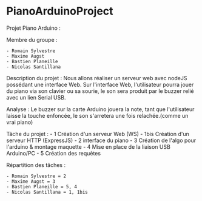 # PianoArduinoProject

Projet Piano Arduino : 

Membre du groupe :

	- Romain Sylvestre
	- Maxime Augst 
	- Bastien Planeille
	- Nicolas Santillana

Description du projet :
Nous allons réaliser un serveur web avec nodeJS possédant une interface Web.
Sur l'interface Web, l'utilisateur pourra jouer du piano via son clavier ou sa sourie,
le son sera produit par le buzzer relié avec un lien Serial USB.

Analyse :
 Le buzzer sur la carte Arduino jouera la note, tant que l'utilisateur laisse la touche enfoncée, 
 le son s'arretera une fois relachée.(comme un vrai piano)
 
Tâche du projet :
	- 1 Création d'un serveur Web (WS)
	- 1bis Création d'un serveur HTTP (ExpressJS)
	- 2 interface du piano
	- 3 Création de l'algo pour l'arduino & montage maquette
	- 4 Mise en place de la liaison USB Arduino/PC
	- 5 Création des requètes
		
Répartition des tâches : 

 	- Romain Sylvestre = 2
	- Maxime Augst = 3 
	- Bastien Planeille = 5, 4
	- Nicolas Santillana = 1, 1bis
